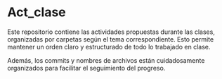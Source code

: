 # Act_clase

Este repositorio contiene las actividades propuestas durante las clases, organizadas por carpetas según el tema correspondiente. Esto permite mantener un orden claro y estructurado de todo lo trabajado en clase.

Además, los commits y nombres de archivos están cuidadosamente organizados para facilitar el seguimiento del progreso.
